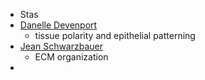 - Stas
- [Danelle Devenport](https://molbio.princeton.edu/people/danelle-devenport)
	- tissue polarity and epithelial patterning
- [Jean Schwarzbauer](https://molbio.princeton.edu/people/jean-e-schwarzbauer)
	- ECM organization
-